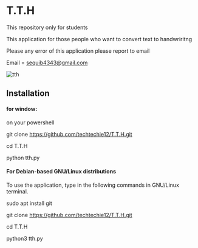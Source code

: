 # T.T.H
This repository only for students


This application for those people who want to convert text to handwriritng

Please any error of this application please report to email

Email = sequib4343@gmail.com


   ![tth](https://user-images.githubusercontent.com/84700978/154790601-3e3de696-b15c-4521-9ed6-88be61f6296b.JPG)
   
   
## Installation

#### for window:

on your powershell

git clone https://github.com/techtechie12/T.T.H.git

cd T.T.H

python tth.py

#### For Debian-based GNU/Linux distributions

To use the application, type in the following commands in GNU/Linux terminal.

sudo apt install git

git clone https://github.com/techtechie12/T.T.H.git

cd T.T.H

python3 tth.py



 
   
   
